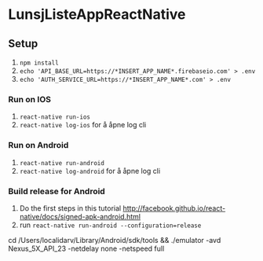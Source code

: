 # LunsjListeAppReactNative

## Setup
1. ```npm install```
2. ```echo 'API_BASE_URL=https://*INSERT_APP_NAME*.firebaseio.com' > .env ```
3. ```echo 'AUTH_SERVICE_URL=https://*INSERT_APP_NAME*.com' > .env ```

### Run on IOS
1. ```react-native run-ios```
2. ```react-native log-ios``` for å åpne log cli

### Run on Android
1. ```react-native run-android```
2. ```react-native log-android``` for å åpne log cli

### Build release for Android
1) Do the first steps in this tutorial http://facebook.github.io/react-native/docs/signed-apk-android.html
2) run ```react-native run-android --configuration=release```

cd /Users/localidarv/Library/Android/sdk/tools && ./emulator -avd Nexus_5X_API_23 -netdelay none -netspeed full

